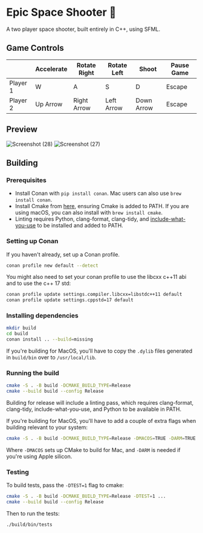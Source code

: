 # Epic Space Shooter 👾
A two player space shooter, built entirely in C++, using SFML.
## Game Controls
|          | Accelerate | Rotate Right | Rotate Left | Shoot      | Pause Game |
|----------|------------|--------------|-------------|------------|------------|
| Player 1 | W          | A            | S           | D          | Escape     |
| Player 2 | Up Arrow   | Right Arrow  | Left Arrow  | Down Arrow | Escape     |

## Preview
![Screenshot (28)](https://user-images.githubusercontent.com/66873325/196380572-f2cbc968-ecb8-47b1-9336-1b60680ba234.png)
![Screenshot (27)](https://user-images.githubusercontent.com/66873325/196380533-66618c70-f796-4504-9b09-b91335ed9e85.png)

## Building

### Prerequisites
- Install Conan with ```pip install conan```. Mac users can also use ```brew install conan```.
- Install Cmake from [here](https://cmake.org/download/), ensuring Cmake is added to PATH. 
  If you are using macOS, you can also install with ```brew install cmake```.
- Linting requires Python, clang-format, clang-tidy, and [include-what-you-use](https://include-what-you-use.org/) to be installed and added to PATH.

### Setting up Conan

If you haven't already, set up a Conan profile.

```sh
conan profile new default --detect
```

You might also need to set your conan profile to use the libcxx c++11 abi and to use the c++ 17 std:

```sh
conan profile update settings.compiler.libcxx=libstdc++11 default
conan profile update settings.cppstd=17 default
```

### Installing dependencies

```sh
mkdir build
cd build
conan install .. --build=missing
```

If you're building for MacOS, you'll have to copy the `.dylib` files generated in `build/bin` over to `/usr/local/lib`.

### Running the build

```sh
cmake -S . -B build -DCMAKE_BUILD_TYPE=Release
cmake --build build --config Release
```

Building for release will include a linting pass, which requires clang-format, clang-tidy, include-what-you-use, and Python to be available in PATH.

If you're building for MacOS, you'll have to add a couple of extra flags when building relevant to your system:

```sh
cmake -S . -B build -DCMAKE_BUILD_TYPE=Release -DMACOS=TRUE -DARM=TRUE
```
Where `-DMACOS` sets up CMake to build for Mac, and `-DARM` is needed if you're using Apple silicon.

### Testing

To build tests, pass the `-DTEST=1` flag to cmake:

```sh
cmake -S . -B build -DCMAKE_BUILD_TYPE=Release -DTEST=1 ...
cmake --build build --config Release
```

Then to run the tests:

```sh
./build/bin/tests
```
